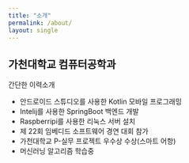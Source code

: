 ```yaml
---
title: "소개"
permalink: /about/
layout: single
---
```


## 가천대학교 컴퓨터공학과

간단한 이력소개

* 안드로이드 스튜디오를 사용한 Kotlin 모바일 프로그래밍<br/>
* Intelij를 사용한 SpringBoot 백엔드 개발<br/>
* Raspberripi를 사용한 리눅스 서버 설치<br/>
* 제 22회 임베디드 소프트웨어 경연 대회 참가<br/>
* 가천대학교 P-실무 프로젝트 우수상 수상(스마트 어항)<br/>
* 머신러닝 알고리즘 학습중<br/>